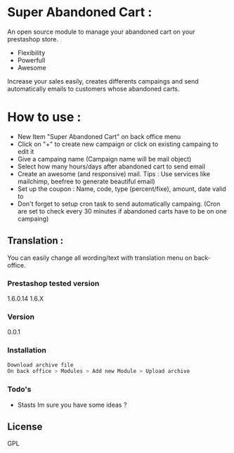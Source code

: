 # Super Abandoned Cart :

An open source module to manage your abandoned cart on your prestashop store.

  - Flexibility 
  - Powerfull
  - Awesome

Increase your sales easily, creates differents campaings and send automatically emails to customers whose abandoned carts.


# How to use :

- New Item "Super Abandoned Cart" on back office menu
- Click on "+" to create new campaign or click on existing campaing to edit it
- Give a campaing name (Campaign name will be mail object)
- Select how many hours/days after abandoned cart to send email
- Create an awesome (and responsive) mail. Tips : Use services like mailchimp, beefree to generate beautiful email)
- Set up the coupon : Name, code, type (percent/fixe), amount, date valid to
- Don't forget to setup cron task to send automatically campaing. (Cron are set to check every 30 minutes if abandoned carts have to be on one campaing)

## Translation :

You can easily change all wording/text with translation menu on back-office.

### Prestashop tested version

1.6.0.14
1.6.X

### Version

0.0.1

### Installation

```sh
Download archive file
On back office > Modules > Add new Module > Upload archive
```

### Todo's

- Stasts
Im sure you have some ideas ?

License
----

GPL 


